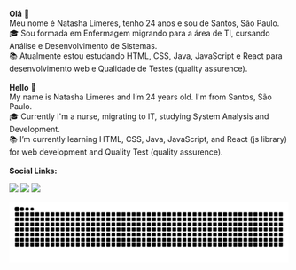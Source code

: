 <b>Olá</b> 👋 <br>
Meu nome é Natasha Limeres, tenho 24 anos e sou de Santos, São Paulo.<br>
🎓 Sou formada em Enfermagem migrando para a área de TI, cursando Análise e Desenvolvimento de Sistemas.<br>
📚 Atualmente estou estudando HTML, CSS, Java, JavaScript e React para desenvolvimento web e Qualidade de Testes (quality assurence). 
<br>
<br>
<b>Hello</b> 👋 <br>
My name is Natasha Limeres and I’m 24 years old. I'm from Santos, São Paulo.<br>
🎓 Currently I'm a nurse, migrating to IT, studying System Analysis and Development.<br>
📚 I’m currently learning HTML, CSS, Java, JavaScript, and React (js library) for web development and Quality Test (quality assurence).
<br>
<br>
<b>Social Links:</b>
<div>
  <a href="https://instagram.com/natashalimeres" target="_blank"><img src="https://img.shields.io/badge/-Instagram-%23E4405F?style=for-the-badge&logo=instagram&logoColor=white" target="_blank"></a>
  <a href = "mailto:natashaslimeres@gmail.com"><img src="https://img.shields.io/badge/-Gmail-%23333?style=for-the-badge&logo=gmail&logoColor=white" target="_blank"></a>
  <a href="https://www.linkedin.com/in/natasha-limeres-1b0a97232/" target="_blank"><img src="https://img.shields.io/badge/-LinkedIn-%230077B5?style=for-the-badge&logo=linkedin&logoColor=white" target="_blank"></a> 
</div>

 
![Snake animation](https://github.com/NatashaLimeres/NatashaLimeres/blob/output/github-contribution-grid-snake.svg)

